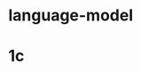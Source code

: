 # language-model
# 1c
<!DOCTYPE html>
<html lang="en">
<head>
    <meta charset="UTF-8">
    <meta http-equiv="X-UA-Compatible" content="IE=edge">
    <meta name="viewport" content="width=device-width, initial-scale=1.0">
    <title>Document</title>
</head>
<body>
   <img src="NLP Unit _5 (1)_Page_13.jpg" alt=""><br>
   <img src="NLP Unit _5 (1)_Page_14.jpg" alt=""><br>
   <img src="NLP Unit _5 (1)_Page_15.jpg" alt=""><br>
   <img src="NLP Unit _5 (1)_Page_16.jpg" alt=""><br>
   <img src="NLP Unit _5 (1)_Page_17.jpg" alt=""><br>
   <img src="NLP Unit _5 (1)_Page_18.jpg" alt=""><br>
   <img src="NLP Unit _5 (1)_Page_19.jpg" alt=""><br>
   <img src="NLP Unit _5 (1)_Page_20.jpg" alt=""><br>
   <img src="NLP Unit _5 (1)_Page_21.jpg" alt=""><br>
   <img src="NLP Unit _5 (1)_Page_22.jpg" alt=""><br>
   <img src="NLP Unit _5 (1)_Page_23.jpg" alt=""><br>
   <img src="NLP Unit _5 (1)_Page_24.jpg" alt=""><br>
   <img src="NLP Unit _5 (1)_Page_25.jpg" alt=""><br>
   <img src="NLP Unit _5 (1)_Page_26.jpg" alt=""><br>
   <img src="NLP Unit _5 (1)_Page_27.jpg" alt=""><br>
   <img src="NLP Unit _5 (1)_Page_28.jpg" alt=""><br>
   <img src="NLP Unit _5 (1)_Page_29.jpg" alt=""><br>
   <img src="NLP Unit _5 (1)_Page_30.jpg" alt=""><br>
   
    
   
</body>
</html>

